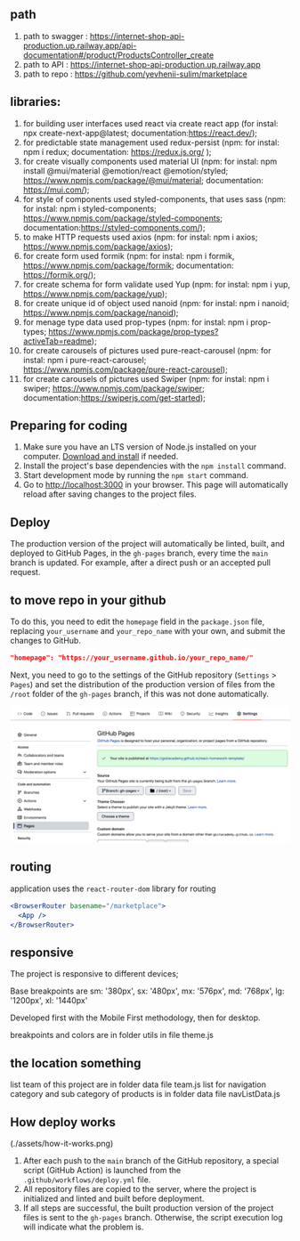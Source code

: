## path

1. path to swagger :
   https://internet-shop-api-production.up.railway.app/api-documentation#/product/ProductsController_create
2. path to API : https://internet-shop-api-production.up.railway.app
3. path to repo : https://github.com/yevhenii-sulim/marketplace

## libraries:

1. for building user interfaces used react via create react app (for instal: npx
   create-next-app@latest; documentation:https://react.dev/);
2. for predictable state management used redux-persist (npm: for instal: npm i
   redux; documentation: https://redux.js.org/ );
3. for create visually components used material UI (npm: for instal: npm install
   @mui/material @emotion/react @emotion/styled;
   https://www.npmjs.com/package/@mui/material; documentation:
   https://mui.com/);
4. for style of components used styled-components, that uses sass (npm: for
   instal: npm i styled-components;
   https://www.npmjs.com/package/styled-components;
   documentation:https://styled-components.com/);
5. to make HTTP requests used axios (npm: for instal: npm i axios;
   https://www.npmjs.com/package/axios);
6. for create form used formik (npm: for instal: npm i formik,
   https://www.npmjs.com/package/formik; documentation: https://formik.org/);
7. for create schema for form validate used Yup (npm: for instal: npm i yup,
   https://www.npmjs.com/package/yup);
8. for create unique id of object used nanoid (npm: for instal: npm i nanoid;
   https://www.npmjs.com/package/nanoid);
9. for menage type data used prop-types (npm: for instal: npm i prop-types;
   https://www.npmjs.com/package/prop-types?activeTab=readme);
10. for create carousels of pictures used pure-react-carousel (npm: for instal:
    npm i pure-react-carousel;
    https://www.npmjs.com/package/pure-react-carousel);
11. for create carousels of pictures used Swiper (npm: for instal: npm i swiper;
    https://www.npmjs.com/package/swiper;
    documentation:https://swiperjs.com/get-started);

## Preparing for coding

1. Make sure you have an LTS version of Node.js installed on your computer.
   [Download and install](https://nodejs.org/en/) if needed.
2. Install the project's base dependencies with the `npm install` command.
3. Start development mode by running the `npm start` command.
4. Go to [http://localhost:3000](http://localhost:3000) in your browser. This
   page will automatically reload after saving changes to the project files.

## Deploy

The production version of the project will automatically be linted, built, and
deployed to GitHub Pages, in the `gh-pages` branch, every time the `main` branch
is updated. For example, after a direct push or an accepted pull request.

## to move repo in your github

To do this, you need to edit the `homepage` field in the `package.json` file,
replacing `your_username` and `your_repo_name` with your own, and submit the
changes to GitHub.

```json
"homepage": "https://your_username.github.io/your_repo_name/"
```

Next, you need to go to the settings of the GitHub repository (`Settings` >
`Pages`) and set the distribution of the production version of files from the
`/root` folder of the `gh-pages` branch, if this was not done automatically.

![GitHub Pages settings](./assets/repo-settings.png)

## routing

application uses the `react-router-dom` library for routing

```jsx
<BrowserRouter basename="/marketplace">
  <App />
</BrowserRouter>
```

## responsive

The project is responsive to different devices;

Base breakpoints are sm: '380px', sx: '480px', mx: '576px', md: '768px', lg:
'1200px', xl: '1440px'

Developed first with the Mobile First methodology, then for desktop.

breakpoints and colors are in folder utils in file theme.js

## the location something

list team of this project are in folder data file team.js list for navigation
category and sub category of products is in folder data file navListData.js

## How deploy works

(./assets/how-it-works.png)

1. After each push to the `main` branch of the GitHub repository, a special
   script (GitHub Action) is launched from the `.github/workflows/deploy.yml`
   file.
2. All repository files are copied to the server, where the project is
   initialized and linted and built before deployment.
3. If all steps are successful, the built production version of the project
   files is sent to the `gh-pages` branch. Otherwise, the script execution log
   will indicate what the problem is.

